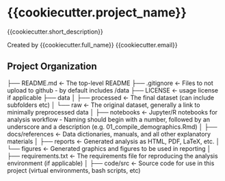 {{cookiecutter.project_name}}
===============================================

{{cookiecutter.short_description}}

Created by {{cookiecutter.full_name}} {{cookiecutter.email}}

Project Organization
-----------------------------------


├── README.md          <- The top-level README
├── .gitignore         <- Files to not upload to github - by default includes /data
├── LICENSE            <- usage license if applicable
├── data
│   ├── processed      <- The final dataset (can include subfolders etc)
│   └── raw            <- The original dataset, generally a link to minimally preprocessed data
│
├── notebooks          <- Jupyter/R notebooks for analysis workflow - Naming should begin with a number, followed by an underscore and a description (e.g. 01_compile_demographics.Rmd) 
│
├── docs/references    <- Data dictionaries, manuals, and all other explanatory materials
│
├── reports            <- Generated analysis as HTML, PDF, LaTeX, etc.
│   └── figures        <- Generated graphics and figures to be used in reporting
│
├── requirements.txt   <- The requirements file for reproducing the analysis environment (if applicable)
│
├── code/src           <- Source code for use in this project (virtual environments, bash scripts, etc)

